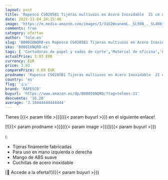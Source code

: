 ```yaml
---
layout: post
title: 'Rapesco CS0205B1 Tijeras multiusos en Acero Inoxidable  21 cm de Largo  Paquete de 1'
date: 2022-11-04 20:15:46
image: 'https://m.media-amazon.com/images/I/3162WxanemL._SL500_._SL400_.jpg'
comments: true
category: ofertas
author: 'tole.es'
slug: 'B000I6NQR0-es Rapesco CS0205B1 Tijeras multiusos en Acero Inoxidable 21...'
sku: 'B000I6NQR0-es'
tags: [ 'Cortadoras de papel y vades de corte','Material de oficina','Oficina y papelería','Tijeras','rapesco','tijeras','🇪🇸', ]
actualPrice: 3.93 EUR
currency: EUR
price: 3.93
comparePrice: 4.69 EUR
prodname: 'Rapesco CS0205B1 Tijeras multiusos en Acero Inoxidable  21 cm de Largo  Paquete de 1'
country: 'es'
flag: '🇪🇸'
brand: 'RAPESCO'
buyurl: 'https://www.amazon.es/dp/B000I6NQR0/?tag=tolees-21'
descuento: '16.20'
average: '3.18444444444444'
---
```


Tienes [{{< param title >}}]({{< param buyurl >}}) en el siguiente enlace!

[![{{< param prodname >}}]({{< param image >}})]({{< param buyurl >}})

ℹ️:

- Tijeras finamente fabricadas
- Para uso en mano izquierda o derecha
- Mango de ABS suave
- Cuchillas de acero inoxidable

[🛒 Accede a la oferta!!]({{< param buyurl >}})
